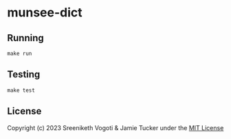 # munsee-dict

## Running

```make run```

## Testing

```make test```

## License
Copyright (c) 2023 Sreeniketh Vogoti & Jamie Tucker under the [MIT License](LICENSE)
